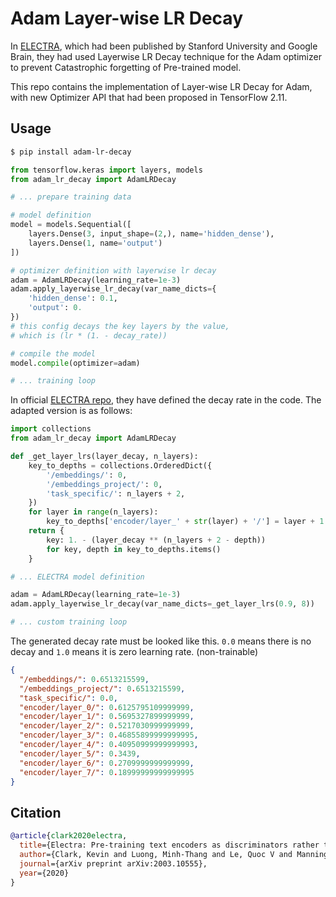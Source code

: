 # Adam Layer-wise LR Decay

In [ELECTRA](https://arxiv.org/abs/2003.10555), 
which had been published by Stanford University and Google Brain, 
they had used Layerwise LR Decay technique for the Adam optimizer to prevent Catastrophic forgetting of Pre-trained model.

This repo contains the implementation of Layer-wise LR Decay for Adam, with new Optimizer API that had been proposed in TensorFlow 2.11.

## Usage
```bash
$ pip install adam-lr-decay
```
```python
from tensorflow.keras import layers, models
from adam_lr_decay import AdamLRDecay

# ... prepare training data

# model definition
model = models.Sequential([
    layers.Dense(3, input_shape=(2,), name='hidden_dense'),
    layers.Dense(1, name='output')
])

# optimizer definition with layerwise lr decay
adam = AdamLRDecay(learning_rate=1e-3)
adam.apply_layerwise_lr_decay(var_name_dicts={
    'hidden_dense': 0.1,
    'output': 0.
})
# this config decays the key layers by the value, 
# which is (lr * (1. - decay_rate))

# compile the model
model.compile(optimizer=adam)

# ... training loop
```

In official [ELECTRA repo](https://github.com/google-research/electra/blob/8a46635f32083ada044d7e9ad09604742600ee7b/model/optimization.py#L181),
they have defined the decay rate in the code. The adapted version is as follows:
```python
import collections
from adam_lr_decay import AdamLRDecay

def _get_layer_lrs(layer_decay, n_layers):
    key_to_depths = collections.OrderedDict({
        '/embeddings/': 0,
        '/embeddings_project/': 0,
        'task_specific/': n_layers + 2,
    })
    for layer in range(n_layers):
        key_to_depths['encoder/layer_' + str(layer) + '/'] = layer + 1
    return {
        key: 1. - (layer_decay ** (n_layers + 2 - depth))
        for key, depth in key_to_depths.items()
    }

# ... ELECTRA model definition

adam = AdamLRDecay(learning_rate=1e-3)
adam.apply_layerwise_lr_decay(var_name_dicts=_get_layer_lrs(0.9, 8))

# ... custom training loop
```

The generated decay rate must be looked like this. `0.0` means there is no decay and `1.0` means it is zero learning rate. (non-trainable)
```json
{
  "/embeddings/": 0.6513215599,
  "/embeddings_project/": 0.6513215599, 
  "task_specific/": 0.0, 
  "encoder/layer_0/": 0.6125795109999999, 
  "encoder/layer_1/": 0.5695327899999999, 
  "encoder/layer_2/": 0.5217030999999999, 
  "encoder/layer_3/": 0.46855899999999995, 
  "encoder/layer_4/": 0.40950999999999993, 
  "encoder/layer_5/": 0.3439, 
  "encoder/layer_6/": 0.2709999999999999, 
  "encoder/layer_7/": 0.18999999999999995
}
```

## Citation
```bibtex
@article{clark2020electra,
  title={Electra: Pre-training text encoders as discriminators rather than generators},
  author={Clark, Kevin and Luong, Minh-Thang and Le, Quoc V and Manning, Christopher D},
  journal={arXiv preprint arXiv:2003.10555},
  year={2020}
}
```
